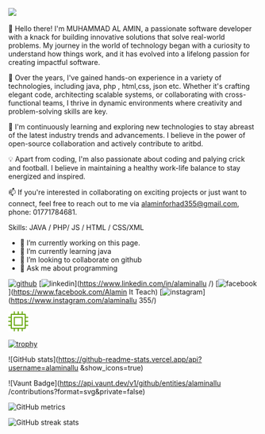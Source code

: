 ![](https://i.ibb.co/d5Bg61H/1.png)

👋 Hello there! I'm MUHAMMAD AL AMIN, a passionate software developer with a knack for building innovative solutions that solve real-world problems. My journey in the world of technology began with a curiosity to understand how things work, and it has evolved into a lifelong passion for creating impactful software.

🚀 Over the years, I've gained hands-on experience in a variety of technologies, including java, php , html,css, json etc. Whether it's crafting elegant code, architecting scalable systems, or collaborating with cross-functional teams, I thrive in dynamic environments where creativity and problem-solving skills are key.

🌱 I'm continuously learning and exploring new technologies to stay abreast of the latest industry trends and advancements. I believe in the power of open-source collaboration and actively contribute to aritbd.

💡 Apart from coding, I'm also passionate about coding and palying crick and football. I believe in maintaining a healthy work-life balance to stay energized and inspired.

📫 If you're interested in collaborating on exciting projects or just want to connect, feel free to reach out to me via alaminforhad355@gmail.com, phone: 01771784681.

Skills: JAVA / PHP/ JS / HTML / CSS/XML

- 🔭 I’m currently working on this page. 
- 🌱 I’m currently learning java  
- 👯 I’m looking to collaborate on github 
- 💬 Ask me about programming 


[<img src='https://cdn.jsdelivr.net/npm/simple-icons@3.0.1/icons/github.svg' alt='github' height='40'>](https://github.com/alaminallu )  [<img src='https://cdn.jsdelivr.net/npm/simple-icons@3.0.1/icons/linkedin.svg' alt='linkedin' height='40'>](https://www.linkedin.com/in/alaminallu /)  [<img src='https://cdn.jsdelivr.net/npm/simple-icons@3.0.1/icons/facebook.svg' alt='facebook' height='40'>](https://www.facebook.com/Alamin It Teach)  [<img src='https://cdn.jsdelivr.net/npm/simple-icons@3.0.1/icons/instagram.svg' alt='instagram' height='40'>](https://www.instagram.com/alaminallu 355/)  

<a href='https://docs.github.com/en/developers'><img src='https://raw.githubusercontent.com/acervenky/animated-github-badges/master/assets/devbadge.gif' width='40' height='40'></a> 

[![trophy](https://github-profile-trophy.vercel.app/?username=alaminallu )](https://github.com/ryo-ma/github-profile-trophy)

![GitHub stats](https://github-readme-stats.vercel.app/api?username=alaminallu &show_icons=true)  

![Vaunt Badge](https://api.vaunt.dev/v1/github/entities/alaminallu /contributions?format=svg&private=false)  

![GitHub metrics](https://metrics.lecoq.io/alaminallu )  

![GitHub streak stats](https://streak-stats.demolab.com/?user=alaminallu )  

